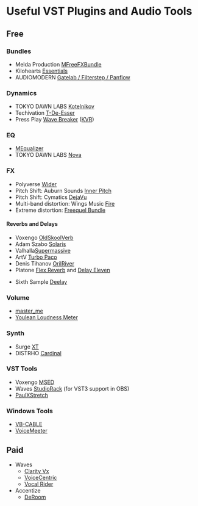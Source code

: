 # Useful VST Plugins and Audio Tools

## Free

### Bundles

* Melda Production [MFreeFXBundle](https://www.meldaproduction.com/MFreeFxBundle)
* Kilohearts [Essentials](https://kilohearts.com/products/kilohearts_essentials)
* AUDIOMODERN [Gatelab / Filterstep / Panflow](https://audiomodern.com/free/)

### Dynamics

* TOKYO DAWN LABS [Kotelnikov](https://www.tokyodawn.net/tdr-kotelnikov/)
* Techivation [T-De-Esser](https://techivation.com/t-de-esser-plus/)
* Press Play [Wave Breaker](https://pressplay-music.com/wave-breaker/) ([KVR](https://www.kvraudio.com/product/wave-breaker-by-press-play))

### EQ

* [MEqualizer](https://www.meldaproduction.com/MEqualizer)
* TOKYO DAWN LABS [Nova](https://www.tokyodawn.net/tdr-nova/)

### FX

* Polyverse [Wider](https://polyversemusic.com/products/wider/)
* Pitch Shift: Auburn Sounds [Inner Pitch](https://www.auburnsounds.com/products/InnerPitch.html)
* Pitch Shift: Cymatics [DejaVu](https://cymatics.fm/collections/store/products/deja-vu-plugin)
* Multi-band distortion: Wings Music [Fire](https://jerryuhoo.github.io/Fire/)
* Extreme distortion: [Freequel Bundle](https://noiseengineering.us/products/the-freequel-bundle-sinc-vereor-virt-vereor-ruina)

#### Reverbs and Delays

* Voxengo [OldSkoolVerb](https://www.voxengo.com/product/oldskoolverb/)
* Adam Szabo [Solaris](https://www.adamszabo.com/vstplugins/solaris/)
* Valhalla[Supermassive](https://valhalladsp.com/shop/reverb/valhalla-supermassive/)
* ArtV [Turbo Paco](https://www.kvraudio.com/product/turbo-paco-by-artv)
* Denis Tihanov [OrilRiver](https://www.kvraudio.com/product/orilriver-by-denis-tihanov)
* Platone [Flex Reverb](https://platonestudio.com/product/flex-reverb/) and [Delay Eleven](https://platonestudio.com/product/delay-eleven/)
- Sixth Sample [Deelay](https://sixthsample.com/deelay/)


### Volume

* [master_me](https://github.com/trummerschlunk/master_me)
* [Youlean Loudness Meter](https://youlean.co/youlean-loudness-meter/)

### Synth

* Surge [XT](https://surge-synthesizer.github.io/)
* DISTRHO [Cardinal](https://github.com/DISTRHO/Cardinal/)

### VST Tools

* Voxengo [MSED](https://www.voxengo.com/product/msed/)
* Waves [StudioRack](https://www.waves.com/plugins/studiorack) (for VST3 support in OBS)
* [PaulXStretch](https://sonosaurus.com/paulxstretch/)

### Windows Tools

* [VB-CABLE](https://vb-audio.com/Cable/)
* [VoiceMeeter](https://vb-audio.com/Voicemeeter/)



## Paid

* Waves
  * [Clarity Vx](https://www.waves.com/plugins/clarity-vx)
  * [VoiceCentric](https://www.waves.com/plugins/greg-wells-voicecentric)
  * [Vocal Rider](https://www.waves.com/plugins/vocal-rider)
* Accentize
  * [DeRoom](https://www.accentize.com/deroom/)
